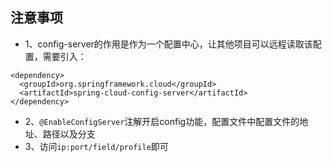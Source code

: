 ## 注意事项
* 1、config-server的作用是作为一个配置中心，让其他项目可以远程读取该配置，需要引入：
```
<dependency>
  <groupId>org.springframework.cloud</groupId>
  <artifactId>spring-cloud-config-server</artifactId>
</dependency>
```
* 2、`@EnableConfigServer`注解开启config功能，配置文件中配置文件的地址、路径以及分支
* 3、访问`ip:port/field/profile`即可
